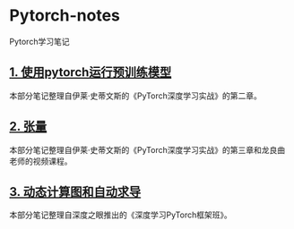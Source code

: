 # Pytorch-notes
Pytorch学习笔记

## [1. 使用pytorch运行预训练模型](https://github.com/LiuWeiAIinBio/Pytorch-notes/tree/main/1.%20%E4%BD%BF%E7%94%A8pytorch%E8%BF%90%E8%A1%8C%E9%A2%84%E8%AE%AD%E7%BB%83%E6%A8%A1%E5%9E%8B)
本部分笔记整理自伊莱·史蒂文斯的《PyTorch深度学习实战》的第二章。

## [2. 张量](https://github.com/LiuWeiAIinBio/Pytorch-notes/tree/main/2.%20%E5%BC%A0%E9%87%8F)
本部分笔记整理自伊莱·史蒂文斯的《PyTorch深度学习实战》的第三章和龙良曲老师的视频课程。

## [3. 动态计算图和自动求导](https://github.com/LiuWeiAIinBio/Pytorch-notes/tree/main/3.%20%E5%8A%A8%E6%80%81%E8%AE%A1%E7%AE%97%E5%9B%BE%E5%92%8C%E8%87%AA%E5%8A%A8%E6%B1%82%E5%AF%BC)
本部分笔记整理自深度之眼推出的《深度学习PyTorch框架班》。
